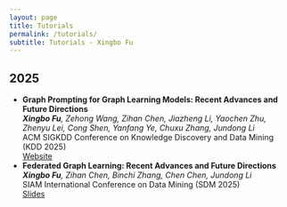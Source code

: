 ```yaml
---
layout: page
title: Tutorials
permalink: /tutorials/
subtitle: Tutorials - Xingbo Fu
---
```


<h2>2025</h2>
<ul>
	<li>
		<b>Graph Prompting for Graph Learning Models: Recent Advances and Future Directions</b><br>
		<i><b>Xingbo Fu</b>, Zehong Wang, Zihan Chen, Jiazheng Li, Yaochen Zhu, Zhenyu Lei, Cong Shen, Yanfang Ye, Chuxu Zhang, Jundong Li</i><br>
		ACM SIGKDD Conference on Knowledge Discovery and Data Mining (KDD 2025)<br>
		<a href="{{ site.baseurl }}/tutorials/graph-prompting/"><div class="code">Website</div></a>
	</li>
	<li>
		<b>Federated Graph Learning: Recent Advances and Future Directions</b><br>
		<i><b>Xingbo Fu</b>, Zihan Chen, Binchi Zhang, Chen Chen, Jundong Li</i><br>
		SIAM International Conference on Data Mining (SDM 2025)<br>
        	<a href="Federated Graph Learning (SDM Tutorial).pdf"><div class="slides">Slides</div></a>
	</li>
	
</ul>
